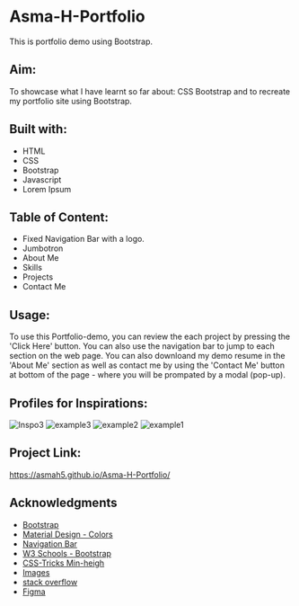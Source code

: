 # Asma-H-Portfolio

This is portfolio demo using Bootstrap.

## Aim:
To showcase what I have learnt so far about: CSS Bootstrap and to recreate my portfolio site using Bootstrap.

## Built with:
* HTML
* CSS
* Bootstrap
* Javascript
* Lorem Ipsum


## Table of Content:
* Fixed Navigation Bar with a logo.
* Jumbotron 
* About Me
* Skills
* Projects
* Contact Me

## Usage:
To use this Portfolio-demo, you can review the each project by  pressing the 'Click Here' button. You can also use the navigation bar to jump to each section on the web page. You can also  downloand my demo resume in the 'About Me' section as well as contact me by using the 'Contact Me' button at bottom of the page - where you will be prompated by a modal (pop-up).

## Profiles for Inspirations:
![Inspo3](https://user-images.githubusercontent.com/97250633/223317676-38237324-7ef1-421a-b85c-541bad329e7b.png)
![example3](https://user-images.githubusercontent.com/97250633/223317677-7bf155ff-e226-44cc-9040-1bebf62fefb6.png)
![example2](https://user-images.githubusercontent.com/97250633/223317678-166e0a0a-092b-4b89-9d53-5633ccd4b506.png)
![example1](https://user-images.githubusercontent.com/97250633/223317679-70e4fd04-9040-4e6e-9d93-ea74a1c3e716.png)

## Project Link:
https://asmah5.github.io/Asma-H-Portfolio/

## Acknowledgments
* [Bootstrap](https://getbootstrap.com/docs/4.1/getting-started/introduction/)
* [Material Design - Colors](https://m2.material.io/design/color/the-color-system.html#tools-for-picking-colors)
* [Navigation Bar](https://www.geeksforgeeks.org/how-to-change-navigation-bar-color-in-bootstrap/)
* [W3 Schools - Bootstrap](https://www.w3schools.com/bootstrap/bootstrap_scrollspy.asp)
* [CSS-Tricks Min-heigh](https://css-tricks.com/almanac/properties/m/min-height/)
* [Images](https://unsplash.com/)
* [stack overflow](https://stackoverflow.com/)
* [Figma](https://www.figma.com/)


